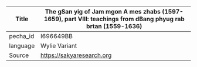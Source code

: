 |Title | The gSan yig of Jam mgon A mes zhabs (1597-1659), part VIII: teachings from dBang phyug rab brtan (1559-1636) 
| --- | --- 
|pecha_id | I696649BB
|language | Wylie Variant
|Source | https://sakyaresearch.org
